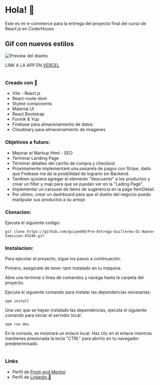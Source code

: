 # Hola! 👋
Este es mi e-commerce para la entrega del proyecto final del curso de React.js en CoderHouse

## Gif con nuevos estilos

![Preview del diseño](./src/gif/e-commerce%20MercadoPago.gif)

LINK A LA APP EN [VERCEL](https://pre-entrega-guillermo-di-nanno-comision-43240.vercel.app/)
#

### Creado con 🧱

- Vite - React.js
- React-route-dom
- Styled-components
- Material UI
- React Bootstrap
- Formik & Yup
- Firebase para almacenamiento de datos
- Cloudinary para almacenamiento de imagenes

### Objetivos a futuro:
- Mejorar el Markup Html - SEO
- Terminar Landing Page
- Terminar detalles del carrito de compra y checkout
- Proximamente implementaré una pasarela de pagos con Stripe, dado que Firebase me da la posibilidad de lograrlo sin Backend.
- Tambien quisiera agregar el elemento "descuento" a los productos y crear un filter y map para que se puedan ver en la "Lading Page".
- Implementar un carousel de items de sugerencia en la page ItemDetail.
- Por ultimo, crear un dashboard para que el dueño del negocio pueda manipular sus productos a su antojo



### Clonacion:
 Ejecuta el siguiente codigo:
```
git clone https://github.com/guiyee89/Pre-Entrega-Guillermo-Di-Nanno-Comision-43240.git
```
### Instalacion:
Para ejecutar el proyecto, sigue los pasos a continuación:

Primero, asegúrate de tener npm instalado en tu máquina.

Abre una terminal o línea de comandos y navega hasta la carpeta del proyecto.

Ejecuta el siguiente comando para instalar las dependencias necesarias:
```
npm install
```
Una vez que se hayan instalado las dependencias, ejecuta el siguiente comando para iniciar el servidor local:
```
npm run dev
```
En la consola, se mostrará un enlace local. Haz clic en el enlace mientras mantienes presionada la tecla "CTRL" para abrirlo en tu navegador predeterminado.
#
### Links

- Perfil de [Front-end Mentor](https://www.frontendmentor.io/profile/guiyee89)
- Perfil de [Linkedin 👦](https://www.linkedin.com/in/guillermo-di-nanno-b08852250/)
#